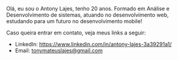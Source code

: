   Olá, eu sou o Antony Lajes, tenho 20 anos. Formado em Análise e Desenvolvimento de sistemas, atuando no desenvolvimento web, estudando para um futuro no desenvolvimento mobile!
   
   Caso queira entrar em contato, veja meus links a seguir:

- LinkedIn: https://www.linkedin.com/in/antony-lajes-3a39291a1/
- Email: tonymateuslajes@gmail.com
